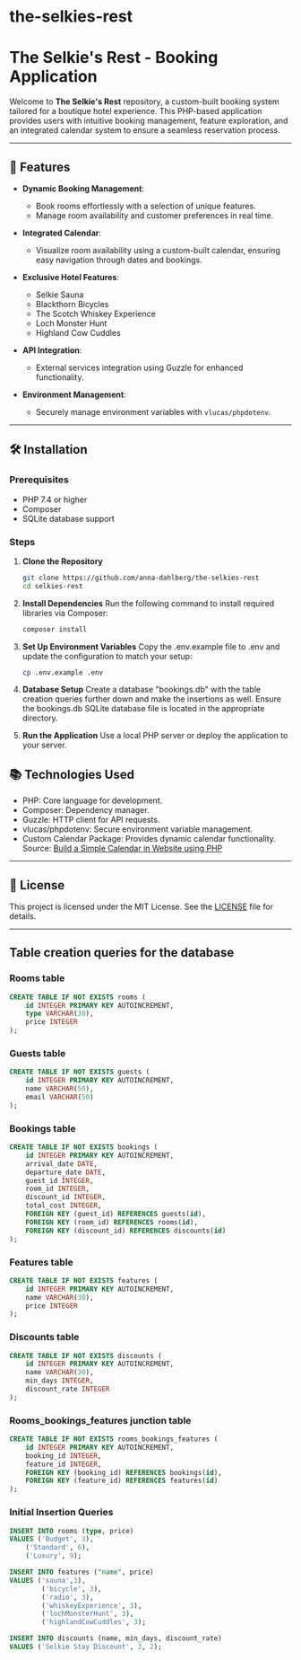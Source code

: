 # the-selkies-rest
# The Selkie's Rest - Booking Application

Welcome to **The Selkie's Rest** repository, a custom-built booking system tailored for a boutique hotel experience. This PHP-based application provides users with intuitive booking management, feature exploration, and an integrated calendar system to ensure a seamless reservation process.

---

## 🚀 Features

- **Dynamic Booking Management**: 
  - Book rooms effortlessly with a selection of unique features.
  - Manage room availability and customer preferences in real time.

- **Integrated Calendar**: 
  - Visualize room availability using a custom-built calendar, ensuring easy navigation through dates and bookings.

- **Exclusive Hotel Features**:
  - Selkie Sauna
  - Blackthorn Bicycles
  - The Scotch Whiskey Experience
  - Loch Monster Hunt
  - Highland Cow Cuddles

- **API Integration**:
  - External services integration using Guzzle for enhanced functionality.

- **Environment Management**:
  - Securely manage environment variables with `vlucas/phpdotenv`.

---

## 🛠️ Installation

### Prerequisites
- PHP 7.4 or higher
- Composer
- SQLite database support

### Steps

1. **Clone the Repository**
   ```bash
   git clone https://github.com/anna-dahlberg/the-selkies-rest
   cd selkies-rest

2. **Install Dependencies**
	Run the following command to install required libraries via Composer:
	```bash
	composer install

3. **Set Up Environment Variables**
	Copy the .env.example file to .env and update the configuration to match your setup:
	```bash
	cp .env.example .env

4. **Database Setup**
	Create a database "bookings.db" with the table creation queries further down and make the insertions as well. Ensure the bookings.db SQLite database file is located in the appropriate directory. 

5. **Run the Application**
	Use a local PHP server or deploy the application to your server.
 
## 📚 Technologies Used
- PHP: Core language for development.
- Composer: Dependency manager.
- Guzzle: HTTP client for API requests.
- vlucas/phpdotenv: Secure environment variable management.
- Custom Calendar Package: Provides dynamic calendar functionality. Source: [Build a Simple Calendar in Website using PHP](https://youthsforum.com/2020/08/build-a-simple-calendar-in-website-using-php-with-source-code/)

---

## 📜 License

This project is licensed under the MIT License. See the [LICENSE](https://github.com/anna-dahlberg/the-selkies-rest/blob/main/LICENSE) file for details.

---

## Table creation queries for the database

### Rooms table

```sql
CREATE TABLE IF NOT EXISTS rooms (
	id INTEGER PRIMARY KEY AUTOINCREMENT, 
	type VARCHAR(30),
	price INTEGER
);
```

### Guests table

```sql
CREATE TABLE IF NOT EXISTS guests (
	id INTEGER PRIMARY KEY AUTOINCREMENT, 
	name VARCHAR(50),
	email VARCHAR(50)
);
```

### Bookings table

```sql
CREATE TABLE IF NOT EXISTS bookings (
	id INTEGER PRIMARY KEY AUTOINCREMENT,
	arrival_date DATE,
	departure_date DATE,
	guest_id INTEGER,
	room_id INTEGER,
	discount_id INTEGER,
	total_cost INTEGER,
	FOREIGN KEY (guest_id) REFERENCES guests(id),
	FOREIGN KEY (room_id) REFERENCES rooms(id),
	FOREIGN KEY (discount_id) REFERENCES discounts(id)
);
```

### Features table

```sql
CREATE TABLE IF NOT EXISTS features (
	id INTEGER PRIMARY KEY AUTOINCREMENT,
	name VARCHAR(30),
	price INTEGER
);
```

### Discounts table

```sql
CREATE TABLE IF NOT EXISTS discounts (
	id INTEGER PRIMARY KEY AUTOINCREMENT,
	name VARCHAR(30),
	min_days INTEGER,
	discount_rate INTEGER
);
```

### Rooms_bookings_features junction table

```sql
CREATE TABLE IF NOT EXISTS rooms_bookings_features (
	id INTEGER PRIMARY KEY AUTOINCREMENT,
	booking_id INTEGER,
	feature_id INTEGER,
	FOREIGN KEY (booking_id) REFERENCES bookings(id),
	FOREIGN KEY (feature_id) REFERENCES features(id)
);
```

### Initial Insertion Queries 

```sql
INSERT INTO rooms (type, price)
VALUES ('Budget', 3),
	('Standard', 6),
	('Luxury', 9);

INSERT INTO features ("name", price)
VALUES ('sauna',3),
		('bicycle', 3),
		('radio', 3),
		('whiskeyExperience', 3),
		('lochMonsterHunt', 3),
		('highlandCowCuddles', 3);

INSERT INTO discounts (name, min_days, discount_rate)
VALUES ('Selkie Stay Discount', 3, 2);
```